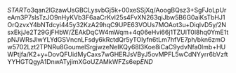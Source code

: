 $START$o3qan2lGzawUsGBCLysvbGj5k+00xeSSjXq/AoogBQsz3+SgFJoLpUreAm3P7slsTzJO9nHyKVb3F6aaCrKvI25s4FvXN263qiJbw5B6G0aiKsTbHJ1OrQzvxY4bNTdcyi445y32KzA29hqC9UPE63VOUs7MOAot3u+DiqlvD5y/2NsxEkjJe2T29GjFHbW/ZEAkDqCW4mWqm+4q06eHvi66j1TZUIT0l8hq0YmE1tpNJWRsJlwYLYdGSVncnLFsdy6kRctdQr5yTOIyfn6tLm7hfVE7ph/bkn6zmOw5702Lzt2TPNRu8GoumelSrgjwzeNeIKQy68l3Koe8iCaC9ydvNfa0Imb+HUWPtjfa/K2+y+DovQFUidMyCaxs7wGHERJsVByJ5ovMPFL5wCdNYyrr6bVzftYYHGTQgyA1DnwATyjimXGoUZAMkWFZs6ep$END$